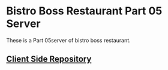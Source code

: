 # Bistro Boss Restaurant Part 05 Server

These is a Part 05server of bistro boss restaurant.

## [Client Side Repository](https://github.com/ahnaf4D/bistro-boss-client-05)
